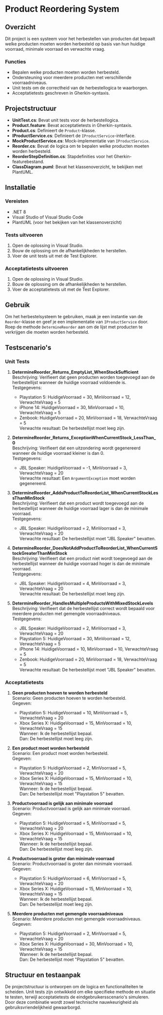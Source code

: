 # Product Reordering System

## Overzicht
Dit project is een systeem voor het herbestellen van producten dat bepaalt welke producten moeten worden herbesteld op basis van hun huidige voorraad, minimale voorraad en verwachte vraag.

### Functies
- Bepalen welke producten moeten worden herbesteld.
- Ondersteuning voor meerdere producten met verschillende voorraadniveaus.
- Unit tests om de correctheid van de herbestellogica te waarborgen.
- Acceptatietests geschreven in Gherkin-syntaxis.

## Projectstructuur
- **UnitTest.cs**: Bevat unit tests voor de herbestellogica.
- **Product.feature**: Bevat acceptatietests in Gherkin-syntaxis.
- **Product.cs**: Definieert de `Product`-klasse.
- **IProductService.cs**: Definieert de `IProductService`-interface.
- **MockProductService.cs**: Mock-implementatie van `IProductService`.
- **Reorder.cs**: Bevat de logica om te bepalen welke producten moeten worden herbesteld.
- **ReorderStepDefinition.cs**: Stapdefinities voor het Gherkin-featurebestand.
- **ClassDiagram.puml**: Bevat het klassenoverzicht, te bekijken met PlantUML.

## Installatie
### Vereisten
- .NET 8
- Visual Studio of Visual Studio Code
- PlantUML (voor het bekijken van het klassenoverzicht)

### Tests uitvoeren
1. Open de oplossing in Visual Studio.
2. Bouw de oplossing om de afhankelijkheden te herstellen.
3. Voer de unit tests uit met de Test Explorer.

### Acceptatietests uitvoeren
1. Open de oplossing in Visual Studio.
2. Bouw de oplossing om de afhankelijkheden te herstellen.
3. Voer de acceptatietests uit met de Test Explorer.

## Gebruik
Om het herbestelsysteem te gebruiken, maak je een instantie van de `Reorder`-klasse en geef je een implementatie van `IProductService` door. Roep de methode `DetermineReorder` aan om de lijst met producten te verkrijgen die moeten worden herbesteld.

## Testscenario's
### Unit Tests
1. **DetermineReorder_Returns_EmptyList_WhenStockSufficient**  
   Beschrijving: Verifieert dat geen producten worden toegevoegd aan de herbestellijst wanneer de huidige voorraad voldoende is.  
   Testgegevens:  
   - Playstation 5: HuidigeVoorraad = 30, MinVoorraad = 12, VerwachteVraag = 5  
   - iPhone 14: HuidigeVoorraad = 30, MinVoorraad = 10, VerwachteVraag = 5  
   - Zenbook: HuidigeVoorraad = 20, MinVoorraad = 18, VerwachteVraag = 5  
   Verwachte resultaat: De herbestellijst moet leeg zijn.

2. **DetermineReorder_Returns_ExceptionWhenCurrentStock_LessThan_0**  
   Beschrijving: Verifieert dat een uitzondering wordt gegenereerd wanneer de huidige voorraad kleiner is dan 0.  
   Testgegevens:  
   - JBL Speaker: HuidigeVoorraad = -1, MinVoorraad = 3, VerwachteVraag = 20  
   Verwachte resultaat: Een `ArgumentException` moet worden gegenereerd.

3. **DetermineReorder_AddsProductToReorderList_WhenCurrentStockLessThanMinStock**  
   Beschrijving: Verifieert dat een product wordt toegevoegd aan de herbestellijst wanneer de huidige voorraad lager is dan de minimale voorraad.  
   Testgegevens:  
   - JBL Speaker: HuidigeVoorraad = 2, MinVoorraad = 3, VerwachteVraag = 20  
   Verwachte resultaat: De herbestellijst moet "JBL Speaker" bevatten.

4. **DetermineReorder_DoesNotAddProductToReorderList_WhenCurrentStockGreaterThanMinStock**  
   Beschrijving: Verifieert dat een product niet wordt toegevoegd aan de herbestellijst wanneer de huidige voorraad hoger is dan de minimale voorraad.  
   Testgegevens:  
   - JBL Speaker: HuidigeVoorraad = 4, MinVoorraad = 3, VerwachteVraag = 20  
   Verwachte resultaat: De herbestellijst moet leeg zijn.

5. **DetermineReorder_HandlesMultipleProductsWithMixedStockLevels**  
   Beschrijving: Verifieert dat de herbestellijst correct wordt bepaald voor meerdere producten met gemengde voorraadniveaus.  
   Testgegevens:  
   - JBL Speaker: HuidigeVoorraad = 2, MinVoorraad = 3, VerwachteVraag = 20  
   - Playstation 5: HuidigeVoorraad = 30, MinVoorraad = 12, VerwachteVraag = 5  
   - iPhone 14: HuidigeVoorraad = 10, MinVoorraad = 10, VerwachteVraag = 5  
   - Zenbook: HuidigeVoorraad = 20, MinVoorraad = 18, VerwachteVraag = 5  
   Verwachte resultaat: De herbestellijst moet "JBL Speaker" bevatten.

### Acceptatietests
1. **Geen producten hoeven te worden herbesteld**  
   Scenario: Geen producten hoeven te worden herbesteld.  
   Gegeven:  
   - Playstation 5: HuidigeVoorraad = 10, MinVoorraad = 5, VerwachteVraag = 20  
   - Xbox Series X: HuidigeVoorraad = 15, MinVoorraad = 10, VerwachteVraag = 15  
   Wanneer: Ik de herbestellijst bepaal.  
   Dan: De herbestellijst moet leeg zijn.

2. **Een product moet worden herbesteld**  
   Scenario: Een product moet worden herbesteld.  
   Gegeven:  
   - Playstation 5: HuidigeVoorraad = 2, MinVoorraad = 5, VerwachteVraag = 20  
   - Xbox Series X: HuidigeVoorraad = 15, MinVoorraad = 10, VerwachteVraag = 15  
   Wanneer: Ik de herbestellijst bepaal.  
   Dan: De herbestellijst moet "Playstation 5" bevatten.

3. **Productvoorraad is gelijk aan minimale voorraad**  
   Scenario: Productvoorraad is gelijk aan minimale voorraad.  
   Gegeven:  
   - Playstation 5: HuidigeVoorraad = 5, MinVoorraad = 5, VerwachteVraag = 20  
   - Xbox Series X: HuidigeVoorraad = 15, MinVoorraad = 10, VerwachteVraag = 15  
   Wanneer: Ik de herbestellijst bepaal.  
   Dan: De herbestellijst moet leeg zijn.

4. **Productvoorraad is groter dan minimale voorraad**  
   Scenario: Productvoorraad is groter dan minimale voorraad.  
   Gegeven:  
   - Playstation 5: HuidigeVoorraad = 6, MinVoorraad = 5, VerwachteVraag = 20  
   - Xbox Series X: HuidigeVoorraad = 15, MinVoorraad = 10, VerwachteVraag = 15  
   Wanneer: Ik de herbestellijst bepaal.  
   Dan: De herbestellijst moet leeg zijn.

5. **Meerdere producten met gemengde voorraadniveaus**  
   Scenario: Meerdere producten met gemengde voorraadniveaus.  
   Gegeven:  
   - Playstation 5: HuidigeVoorraad = 2, MinVoorraad = 5, VerwachteVraag = 20  
   - Xbox Series X: HuidigeVoorraad = 30, MinVoorraad = 10, VerwachteVraag = 15  
   Wanneer: Ik de herbestellijst bepaal.  
   Dan: De herbestellijst moet "Playstation 5" bevatten.

## Structuur en testaanpak
De projectstructuur is ontworpen om de logica en functionaliteiten te scheiden. Unit tests zijn ontwikkeld om elke specifieke methode en situatie te testen, terwijl acceptatietests de eindgebruikersscenario's simuleren. Door deze combinatie wordt zowel technische nauwkeurigheid als gebruiksvriendelijkheid gewaarborgd.

